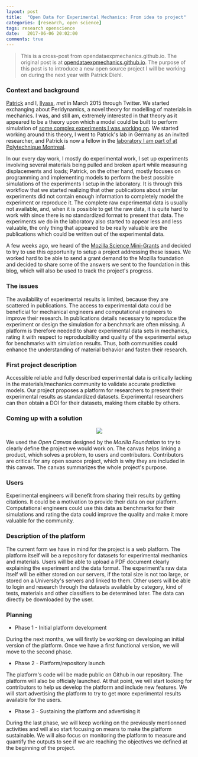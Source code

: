```yaml
---
layout: post
title:  "Open Data for Experimental Mechanics: From idea to project"
categories: [research, open science]
tags: research openscience
date:   2017-06-06 20:02:00
comments: true
---
```



> This is a cross-post from opendataexpmechanics.github.io.
> The original post is at [opendataexpmechanics.github.io](https://opendataexpmechanics.github.io/ODEM-project/).
> The purpose of this post is to introduce a new open source project I will be working on during the next year with Patrick Diehl.


### Context and background

[Patrick](https://diehlpk.github.io/) and I, [Ilyass](http://iltabiai.github.io/), _met_ in March 2015 through Twitter. We started exchanging about Peridynamics, a novel theory for modelling of materials in mechanics. I was, and still am, extremely interested in that theory as it appeared to be a theory upon which a model could be built to perform simulation of [some complex experiments I was working on](http://iltabiai.github.io/research/2017/05/28/photoelas-CF-bundle.html).
We started working around this theory, I went to Patrick's lab in Germany as an invited researcher, and Patrick is now a fellow in the [laboratory I am part of at Polytechnique Montreal](http://www.polymtl.ca/lm2/en/).

In our every day work, I mostly do experimental work, I set up experiments involving several materials being pulled and broken apart while measuring displacements and loads; Patrick, on the other hand, mostly focuses on programming and implementing models to perform the best possible simulations of the experiments I setup in the laboratory.
It is through this workflow that we started realizing that other publications about similar experiments did not contain enough information to completely model the experiment or reproduce it. The complete raw experimental data is usually not available, and, when it is possible to get the raw data, it is quite hard to work with since there is no standardized format to present that data. The experiments we do in the laboratory also started to appear less and less valuable, the only thing that appeared to be really valuable are the publications which could be written out of the experimental data.

A few weeks ago, we heard of the [Mozilla Science Mini-Grants](https://science.mozilla.org/blog/mini-grant-cfp) and decided to try to use this opportunity to setup a project addressing these issues. We worked hard to be able to send a grant demand to the Mozilla foundation and decided to share some of the answers we sent to the foundation in this blog, which will also be used to track the project's progress.


### The issues

The availability of experimental results is limited, because they are scattered in publications. The access to experimental data could be beneficial for mechanical engineers and computational engineers to improve their research. In publications details necessary to reproduce the experiment or design the simulation for a benchmark are often missing. A platform is therefore needed to share experimental data sets in mechanics, rating it with respect to reproducibility and quality of the experimental setup for benchmarks with simulation results. Thus, both communities could enhance the understanding of material behavior and fasten their research.


### First project description

Accessible reliable and fully described experimental data is critically lacking in the materials/mechanics community to validate accurate predictive models.
Our project proposes a platform for researchers to present their experimental results as standardized datasets.
Experimental researchers can then obtain a DOI for their datasets, making them citable by others.


### Coming up with a solution

<center>
<img src="{{ site.url }}/images/OpenCanvas.png"/>
</center>

We used the _Open Canvas_ designed by the _Mozilla Foundation_ to try to clearly define the project we would work on.
The canvas helps linking a product, which solves a problem, to users and contributors. Contributors are critical for any open source project, which is why they are included in this canvas. The canvas summarizes the whole project's purpose.


### Users

Experimental engineers will benefit from sharing their results by getting citations. It could be a motivation to provide their data on our platform. Computational engineers could use this data as benchmarks for their simulations and rating the data could improve the quality and make it more valuable for the community.


### Description of the platform

The current form we have in mind for the project is a web platform. The platform itself will be a repository for datasets for experimental mechanics and materials.
Users will be able to upload a PDF document clearly explaining the experiment and the data format. The experiment's raw data itself will be either stored on our servers, if the total size is not too large, or stored on a University's servers and linked to them. Other users will be able to login and research through the datasets available by category, kind of tests, materials and other classifiers to be determined later. The data can directly be downloaded by the user.


### Planning

* Phase 1 - Initial platform development

During the next months, we will firstly be working on developing an initial version of the platform. Once we have a first functional version, we will move to the second phase.

* Phase 2 - Platform/repository launch

The platform's code will be made public on Github in our repository. The platform will also be officialy launched. At that point, we will start looking for contributors to help us develop the platform and include new features. We will start advertising the platform to try to get more experimental results available for the users.

* Phase 3 - Sustaining the platform and advertising it

During the last phase, we will keep working on the previously mentionned activities and will also start focusing on means to make the platform sustainable. We will also focus on monitoring the platform to measure and quantify the outputs to see if we are reaching the objectives we defined at the beginning of the project.

